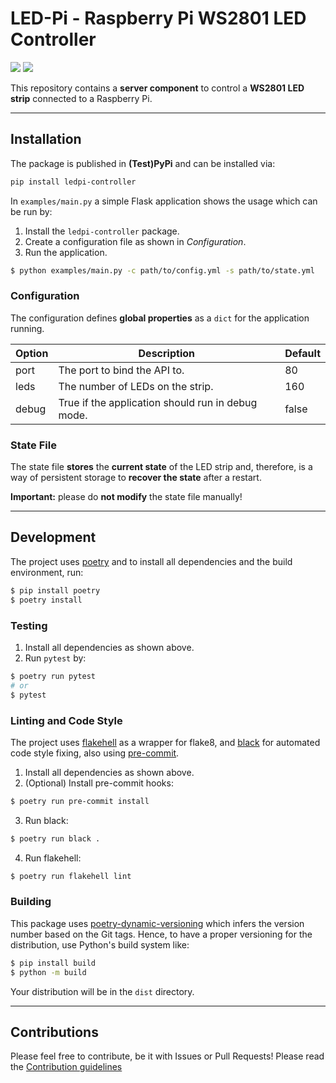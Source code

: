 # LED-Pi - Raspberry Pi WS2801 LED Controller

[![](https://img.shields.io/github/license/muhlba91/ledpi-controller?style=for-the-badge)](LICENSE)
[![](https://img.shields.io/github/workflow/status/muhlba91/ledpi-controller/Python%20package?style=for-the-badge)](https://github.com/muhlba91/ledpi-controller/actions)

This repository contains a **server component** to control a **WS2801 LED strip** connected to a Raspberry Pi.

---

## Installation

The package is published in **(Test)PyPi** and can be installed via:

```bash
pip install ledpi-controller
```

In `examples/main.py` a simple Flask application shows the usage which can be run by:

1) Install the `ledpi-controller` package.
2) Create a configuration file as shown in *Configuration*.
4) Run the application.

```bash
$ python examples/main.py -c path/to/config.yml -s path/to/state.yml
```

### Configuration

The configuration defines **global properties** as a `dict` for the application running.

| Option | Description | Default |
|--------|-------------|---------|
| port | The port to bind the API to. | 80 |
| leds | The number of LEDs on the strip. | 160 |
| debug | True if the application should run in debug mode. | false |

### State File

The state file **stores** the **current state** of the LED strip and, therefore, is a way of persistent storage to
**recover the state** after a restart.

**Important:** please do **not modify** the state file manually!

---

## Development

The project uses [poetry](https://poetry.eustace.io/) and to install all dependencies and the build environment, run:

```bash
$ pip install poetry
$ poetry install
```

### Testing

1) Install all dependencies as shown above.
2) Run `pytest` by:

```bash
$ poetry run pytest
# or
$ pytest
```

### Linting and Code Style

The project uses [flakehell](https://github.com/life4/flakehell) as a wrapper for flake8,
and [black](https://github.com/psf/black) for automated code style fixing, also
using [pre-commit](https://pre-commit.com/).

1) Install all dependencies as shown above.
2) (Optional) Install pre-commit hooks:

```bash
$ poetry run pre-commit install
```

3) Run black:

```bash
$ poetry run black .
```

4) Run flakehell:

```bash
$ poetry run flakehell lint
```

### Building

This package uses [poetry-dynamic-versioning](https://github.com/mtkennerly/poetry-dynamic-versioning) which infers the
version number based on the Git tags. Hence, to have a proper versioning for the distribution, use Python's build system
like:

```bash
$ pip install build
$ python -m build
```

Your distribution will be in the `dist` directory.

---

## Contributions

Please feel free to contribute, be it with Issues or Pull Requests! Please read
the [Contribution guidelines](CONTRIBUTING.md)
